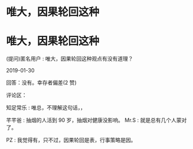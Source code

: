 # 唯大，因果轮回这种

# 唯大，因果轮回这种

(提问)匿名用户 : 唯大，因果轮回这种观点有没有道理？

2019-01-30

回答：没有。幸存者偏差(2 赞)

评论区：

知足常乐 : 唯总，不理解这句话，，

芊芊爸 : 抽烟的人活到 90 岁，抽烟对健康没影响。 Mr.S : 就是总有几个人蒙对了。

PZ : 我觉得有，只不过，因果轮回是表，行事策略是因。